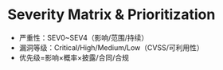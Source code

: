 # Severity Matrix & Prioritization

- 严重性：SEV0~SEV4（影响/范围/持续）
- 漏洞等级：Critical/High/Medium/Low（CVSS/可利用性）
- 优先级=影响×概率×披露/合同/合规
